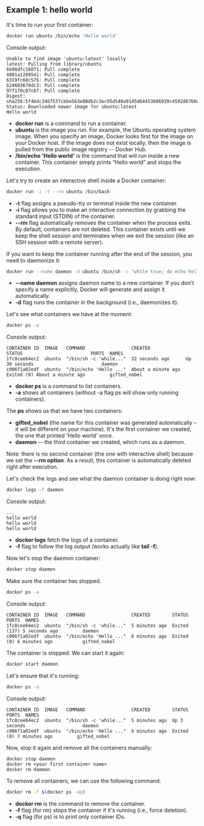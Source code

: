 ## Example 1: hello world

It's time to run your first container:

```bash
docker run ubuntu /bin/echo 'Hello world'
```

Console output:

```
Unable to find image 'ubuntu:latest' locally
latest: Pulling from library/ubuntu
6b98dfc16071: Pull complete
4001a1209541: Pull complete
6319fc68c576: Pull complete
b24603670dc3: Pull complete
97f170c87c6f: Pull complete
Digest: sha256:5f4bdc3467537cbbe563e80db2c3ec95d548a9145d64453b06939c4592d67b6d
Status: Downloaded newer image for ubuntu:latest
Hello world
```

* **docker run** is a command to run a container.
* **ubuntu** is the image you run. For example, the Ubuntu operating system image. When you specify an image, Docker looks first for the image on your Docker host. If the image does not exist locally, then the image is pulled from the public image registry -- Docker Hub.
* **/bin/echo 'Hello world'** is the command that will run inside a new container. This container simply prints “Hello world” and stops the execution.

Let's try to create an interactive shell inside a Docker container:

```bash
docker run -i -t --rm ubuntu /bin/bash
```

* **-t** flag assigns a pseudo-tty or terminal inside the new container.
* **-i** flag allows you to make an interactive connection by grabbing the standard input (STDIN) of the container.
* **--rm** flag automatically removes the container when the process exits. By default, containers are not deleted. This container exists until we keep the shell session and terminates when we exit the session (like an SSH session with a remote server).

If you want to keep the container running after the end of the session, you need to daemonize it:

```bash
docker run --name daemon -d ubuntu /bin/sh -c "while true; do echo hello world; sleep 1; done"
```

* **--name daemon** assigns daemon name to a new container. If you don't specify a name explicitly, Docker will generate and assign it automatically.
* **-d** flag runs the container in the background (i.e., daemonizes it).

Let's see what containers we have at the moment:

```bash
docker ps -a
```

Console output:

```
CONTAINER ID  IMAGE   COMMAND                 CREATED             STATUS                         PORTS  NAMES
1fc8cee64ec2  ubuntu  "/bin/sh -c 'while..."  32 seconds ago      Up 30 seconds                         daemon
c006f1a02edf  ubuntu  "/bin/echo 'Hello ..."  About a minute ago  Exited (0) About a minute ago         gifted_nobel
```

* **docker ps** is a command to list containers.
* **-a** shows all containers (without -a flag ps will show only running containers).

The **ps** shows us that we have two containers:

* **gifted_nobel** (the name for this container was generated automatically – it will be different on your machine). It's the first container we created, the one that printed 'Hello world' once.
* **daemon** -- the third container we created, which runs as a daemon.

Note: there is no second container (the one with interactive shell) because we set the **--rm option**. As a result, this container is automatically deleted right after execution.

Let's check the logs and see what the daemon container is doing right now:

```bash
docker logs -f daemon
```

Console output:

```
...
hello world
hello world
hello world
```

* **docker logs** fetch the logs of a container.
* **-f** flag to follow the log output (works actually like **tail -f**).

Now let's stop the daemon container:

```bash
docker stop daemon
```

Make sure the container has stopped.

```bash
docker ps -a
```

Console output:

```
CONTAINER ID  IMAGE   COMMAND                 CREATED        STATUS                      PORTS  NAMES
1fc8cee64ec2  ubuntu  "/bin/sh -c 'while..."  5 minutes ago  Exited (137) 5 seconds ago         daemon
c006f1a02edf  ubuntu  "/bin/echo 'Hello ..."  6 minutes ago  Exited (0) 6 minutes ago           gifted_nobel
```

The container is stopped. We can start it again:

```bash
docker start daemon
```

Let's ensure that it's running:

```bash
docker ps -a
```

Console output:

```
CONTAINER ID  IMAGE   COMMAND                 CREATED        STATUS                    PORTS  NAMES
1fc8cee64ec2  ubuntu  "/bin/sh -c 'while..."  5 minutes ago  Up 3 seconds                     daemon
c006f1a02edf  ubuntu  "/bin/echo 'Hello ..."  6 minutes ago  Exited (0) 7 minutes ago         gifted_nobel
```

Now, stop it again and remove all the containers manually:

```
docker stop daemon
docker rm <your first container name>
docker rm daemon
```

To remove all containers, we can use the following command:

```bash
docker rm -f $(docker ps -aq)
```

* **docker rm** is the command to remove the container.
* **-f** flag (for rm) stops the container if it's running (i.e., force deletion).
* **-q** flag (for ps) is to print only container IDs.
